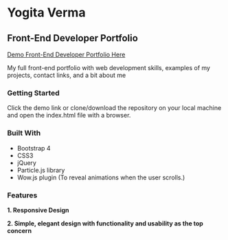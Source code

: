 # Yogita Verma

## Front-End Developer Portfolio

[Demo Front-End Developer Portfolio Here](https://yog9.github.io/)

My full front-end portfolio with web development skills, examples of my projects, contact links, and a bit about me 

### Getting Started
Click the demo link or clone/download the repository on your local machine and open the index.html file with a browser.
  

### Built With
* Bootstrap 4
* CSS3
* jQuery
* Particle.js library
* Wow.js plugin (To reveal animations when the user scrolls.)


### Features
**1. Responsive Design**

**2. Simple, elegant design with functionality and usability as the top concern**
